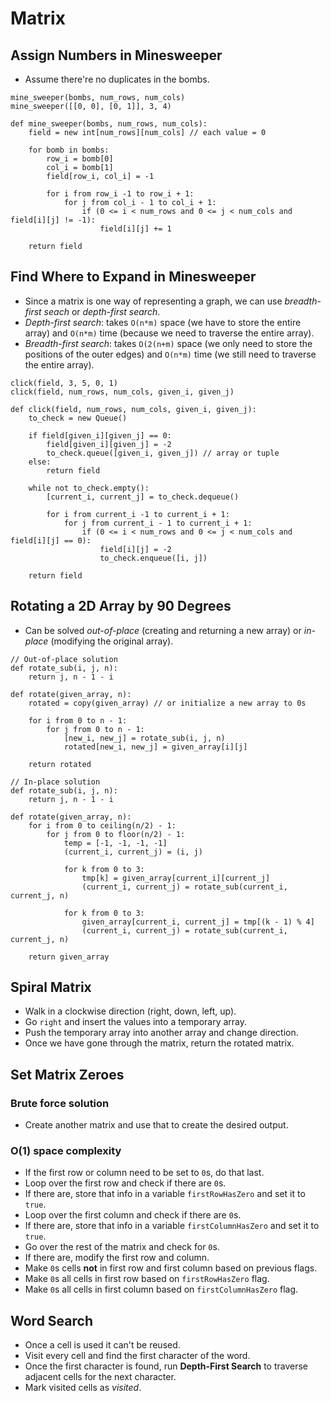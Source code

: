 # Matrix

## Assign Numbers in Minesweeper

* Assume there're no duplicates in the bombs.

```
mine_sweeper(bombs, num_rows, num_cols)
mine_sweeper([[0, 0], [0, 1]], 3, 4)

def mine_sweeper(bombs, num_rows, num_cols):
    field = new int[num_rows][num_cols] // each value = 0

    for bomb in bombs:
        row_i = bomb[0]
        col_i = bomb[1]
        field[row_i, col_i] = -1

        for i from row_i -1 to row_i + 1:
            for j from col_i - 1 to col_i + 1:
                if (0 <= i < num_rows and 0 <= j < num_cols and field[i][j] != -1):
                    field[i][j] += 1

    return field
```

## Find Where to Expand in Minesweeper

* Since a matrix is one way of representing a graph, we can use *breadth-first
  seach* or *depth-first search*.
* *Depth-first search*: takes `O(n*m)` space (we have to store the entire array)
  and `O(n*m)` time (because we need to traverse the entire array).
* *Breadth-first search*: takes `O(2(n+m)` space (we only need to store the
  positions of the outer edges) and `O(n*m)` time (we still need to traverse the
  entire array).

```
click(field, 3, 5, 0, 1)
click(field, num_rows, num_cols, given_i, given_j)

def click(field, num_rows, num_cols, given_i, given_j):
    to_check = new Queue()

    if field[given_i][given_j] == 0:
        field[given_i][given_j] = -2
        to_check.queue([given_i, given_j]) // array or tuple
    else:
        return field

    while not to_check.empty():
        [current_i, current_j] = to_check.dequeue()

        for i from current_i -1 to current_i + 1:
            for j from current_i - 1 to current_i + 1:
                if (0 <= i < num_rows and 0 <= j < num_cols and field[i][j] == 0):
                    field[i][j] = -2
                    to_check.enqueue([i, j])

    return field
```

## Rotating a 2D Array by 90 Degrees

* Can be solved *out-of-place* (creating and returning a new array) or
  *in-place* (modifying the original array).

```
// Out-of-place solution
def rotate_sub(i, j, n):
    return j, n - 1 - i

def rotate(given_array, n):
    rotated = copy(given_array) // or initialize a new array to 0s

    for i from 0 to n - 1:
        for j from 0 to n - 1:
            [new_i, new_j] = rotate_sub(i, j, n)
            rotated[new_i, new_j] = given_array[i][j]

    return rotated

// In-place solution
def rotate_sub(i, j, n):
    return j, n - 1 - i

def rotate(given_array, n):
    for i from 0 to ceiling(n/2) - 1:
        for j from 0 to floor(n/2) - 1:
            temp = [-1, -1, -1, -1]
            (current_i, current_j) = (i, j)

            for k from 0 to 3:
                tmp[k] = given_array[current_i][current_j]
                (current_i, current_j) = rotate_sub(current_i, current_j, n)

            for k from 0 to 3:
                given_array[current_i, current_j] = tmp[(k - 1) % 4]
                (current_i, current_j) = rotate_sub(current_i, current_j, n)

    return given_array
```

## Spiral Matrix

* Walk in a clockwise direction (right, down, left, up).
* Go `right` and insert the values into a temporary array.
* Push the temporary array into another array and change direction.
* Once we have gone through the matrix, return the rotated matrix.

## Set Matrix Zeroes

### Brute force solution

* Create another matrix and use that to create the desired output.

### O(1) space complexity

* If the first row or column need to be set to `0`s, do that last.
* Loop over the first row and check if there are `0`s.
* If there are, store that info in a variable `firstRowHasZero` and set it to `true`.
* Loop over the first column and check if there are `0`s.
* If there are, store that info in a variable `firstColumnHasZero` and set it to `true`.
* Go over the rest of the matrix and check for `0`s.
* If there are, modify the first row and column.
* Make `0`s cells **not** in first row and first column based on previous flags.
* Make `0`s all cells in first row based on `firstRowHasZero` flag.
* Make `0`s all cells in first column based on `firstColumnHasZero` flag.

## Word Search

* Once a cell is used it can't be reused.
* Visit every cell and find the first character of the word.
* Once the first character is found, run **Depth-First Search** to traverse adjacent cells for the next character.
* Mark visited cells as *visited*.
